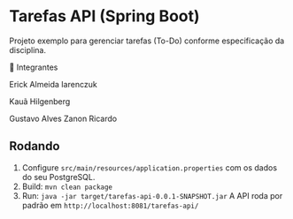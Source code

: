 # Tarefas API (Spring Boot)
Projeto exemplo para gerenciar tarefas (To-Do) conforme especificação da disciplina.

👥 Integrantes

Erick Almeida Iarenczuk

Kauã Hilgenberg

Gustavo Alves Zanon Ricardo
## Rodando
1. Configure `src/main/resources/application.properties` com os dados do seu PostgreSQL.
2. Build: `mvn clean package`
3. Run: `java -jar target/tarefas-api-0.0.1-SNAPSHOT.jar`
A API roda por padrão em `http://localhost:8081/tarefas-api/`
